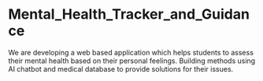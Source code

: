 # Mental_Health_Tracker_and_Guidance
We are developing a web based application which helps students to assess their mental health based on their personal feelings. Building methods using AI chatbot and medical database to provide solutions for their issues.
